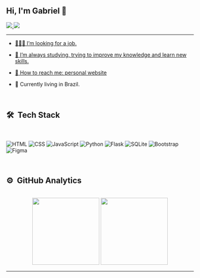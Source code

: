 ## Hi, I'm Gabriel 👋

<a target="_blank" href="https://gabrielfiorotti.github.io/PersonalWebsite/">
<img src="https://img.shields.io/badge/website-000000?style=for-the-badge&logo=About.me&logoColor=white"</a>

<a target="_blank" href="https://www.linkedin.com/in/gabriel-fiorotti-2033b526a/">
<img src="https://img.shields.io/badge/LinkedIn-0077B5?style=for-the-badge&logo=linkedin&logoColor=white"</a>
<hr>

- 🧑🏻‍💻 I’m looking for a job.

- 📝  I’m always studying, trying to improve my knowledge and learn new skills.

- 🚀  How to reach me: [personal website](https://gabrielfiorotti.github.io/PersonalWebsite/)

- 📍 Currently living in Brazil.
  
<br>

## 🛠 &nbsp;Tech Stack
<br>

![HTML](https://img.shields.io/badge/HTML5-E34F26?style=for-the-badge&logo=html5&logoColor=white)
![CSS](https://img.shields.io/badge/CSS3-1572B6?style=for-the-badge&logo=css3&logoColor=white)
![JavaScript](https://img.shields.io/badge/JavaScript-F7DF1E?style=for-the-badge&logo=javascript&logoColor=black)
![Python](https://img.shields.io/badge/Python-3776AB?style=for-the-badge&logo=python&logoColor=white)
![Flask](https://img.shields.io/badge/Flask-000000?style=for-the-badge&logo=flask&logoColor=white)
![SQLite](https://img.shields.io/badge/SQLite-07405E?style=for-the-badge&logo=sqlite&logoColor=white)
![Bootstrap](https://img.shields.io/badge/Bootstrap-563D7C?style=for-the-badge&logo=bootstrap&logoColor=white)
![Figma](https://img.shields.io/badge/Figma-F24E1E?style=for-the-badge&logo=figma&logoColor=white)

<br>

## ⚙️ &nbsp;GitHub Analytics
<br>

<div align="center">
  <img height="180em" src="https://github-readme-stats.vercel.app/api?username=gabrielfiorotti&show_icons=true&theme=dark">

  <img height="180em" src="https://github-readme-stats.vercel.app/api/top-langs/?username=gabrielfiorotti&layout=compact&langs_count=7&theme=dark"/>
</div>

<hr>
